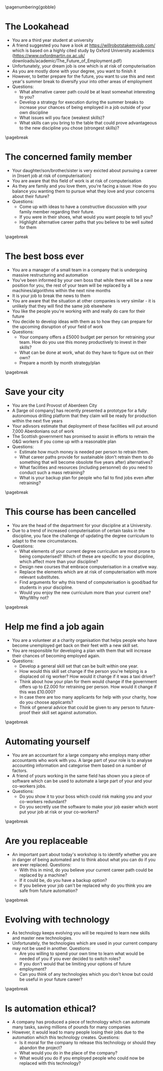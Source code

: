 \pagenumbering{gobble}

# The Lookahead
* You are a third year student at university
* A friend suggested you have a look at https://willrobotstakemyjob.com/ which is based on a highly cited study by Oxford University academics (https://www.oxfordmartin.ox.ac.uk/ downloads/academic/The_Future_of_Employment.pdf)
* Unfortunately, your dream job is one which is at risk of computerisation
* As you are mostly done with your degree, you want to finish it
* However, to better prepare for the future, you want to use this and next year's summer break to diversify your into other areas of employment
* Questions:
  * What alternative career path could be at least somewhat interesting to you?
  * Develop a strategy for execution during the summer breaks to increase your chances of being employed in a job outside of your own discipline
  * What issues will you face (weakest skills)?
  * What skills can you bring to the table that could prove advantageous to the new discipline you chose (strongest skills)?

\pagebreak

# The concerned family member
* Your daughter/son/brother/sister is very exicted about pursuing a career in [Insert job at risk of computerisation]
* You are aware that this field of work is at risk of computerisation
* As they are family and you love them, you're facing a issue: How do you balance you wanting them to pursue what they love and your concerns about their future?
* Questions:
  * Come up with ideas to have a constructive discussion with your family member regarding their future.
  * If you were in their shoes, what would you want people to tell you?
  * Highlight alternative career paths that you believe to be well suited for them 

\pagebreak

# The best boss ever
* You are a manager of a small team in a company that is undergoing massive restructuring and automation
* You've been informed by your own boss that while there will be a new position for you, the rest of your team will be replaced by a machines/algorithms within the next nine months
* It is your job to break the news to them
* You are aware that the situation at other companies is very similar - it is unlikely that they will find the same job elsewhere
* You like the people you're working with and really do care for their future
* You decide to develop ideas with them as to how they can prepare for the upcoming disruption of your field of work
* Questions:
  * Your company offers a £5000 budget per person for retraining your team. How do you use this money productively to invest in their skills?
  * What can be done at work, what do they have to figure out on their own?
  * Prepare a month by month strategy/plan

\pagebreak

# Save your city
* You are the Lord Provost of Aberdeen City
* A [large oil company] has recently presented a prototype for a fully autonomous drilling platform that they claim will be ready for production within the next five years
* Your adivsors estimate that deployment of these facilities will put around 7,000 Aberdonians out of work
* The Scottish government has promised to assist in efforts to retrain the O&G workers if you come up with a reasonable plan
* Questions:
  * Estimate how much money is needed per person to retrain them.
  * What career paths provide for sustainable (don't retrain them to do something that will become obsolote five years after) alternatives?
  * What facilities and resources (including personnel) do you need to conduct such a mass retraining?
  * What is your backup plan for people who fail to find jobs even after retraining?

\pagebreak

# This course has been cancelled
* You are the head of the department for your discipline at a University.
* Due to a trend of increased computerisation of certain tasks in the discipline, you face the challenge of updating the degree curriculum to adapt to the new circumstances.
* Questions:
  * What elements of your current degree curriculum are most prone to being computerised? Which of these are specific to your discipline, which affect more than your discipline?
  * Design new courses that embrace computerisation in a creative way.
  * Replace the elements which are at risk of computerisation with more relevant substitutes.
  * Find arguments for why this trend of computerisation is good/bad for students in your discipline.
  * Would you enjoy the new curriculum more than your current one? Why/Why not?

\pagebreak

# Help me find a job again
* You are a volunteer at a charity organisation that helps people who have become unemployed get back on their feet with a new skill set.
* You are responsible for developing a plan with them that will increase their chances of becoming employed again.
* Questions:
  * Develop a general skill set that can be built within one year.
  * How would this skill set change if the person you're helping is a displaced oil rig worker? How would it change if it was a taxi driver?
  * Think about how your plan for them would change if the government offers up to £2.000 for retraining per person. How would it change if this was £10.000?
  * In case there are too many applicants for help with your charity, how do you choose applicants?
  * Think of general advice that could be given to any person to future-proof their skill set against automation.

\pagebreak

# Automating yourself
* You are an accountant for a large company who employs many other accountants who work with you. A large part of your role is to analyse accounting information and categorise them based on a number of factors.
* A friend of yours working in the same field has shown you a piece of software which can be used to automate a large part of your and your co-workers jobs.
* Questions:
    * Do you show it to your boss which could risk making you and your co-workers redundant?
    * Do you secretly use the software to make your job easier which wont put your job at risk or your co-workers?

\pagebreak

# Are you replaceable
* An important part about today's workshop is to identify whether you are in danger of being automated and to think about what you can do if you are ever replaced.
Questions:
  * With this in mind, do you believe your current career path could be replaced by a machine?
  * If it could be, do you have a backup option?
  * If you believe your job can't be replaced why do you think you are safe from future automation?

\pagebreak

# Evolving with technology
* As technology keeps evolving you will be required to learn new skills and master new technologies.
* Unfortunately, the technologies which are used in your current company may not be used in another.
Questions:
  * Are you willing to spend your own time to learn what would be needed of you if you ever decided to switch roles?
  * If you don't would that be limiting your options of future employment?
  * Can you think of any technologies which you don't know but could be useful in your future career?

\pagebreak

# Is automation ethical?
* A company has produced a piece of technology which can automate many tasks, saving millions of pounds for many companies
* However, it would lead to many people losing their jobs due to the automation which this technology creates. 
Questions:
  * Is it moral for the company to release this technology or should they abandon the project?
  * What would you do in the place of the company?
  * What would you do if you employed people who could now be replaced with this technology?

